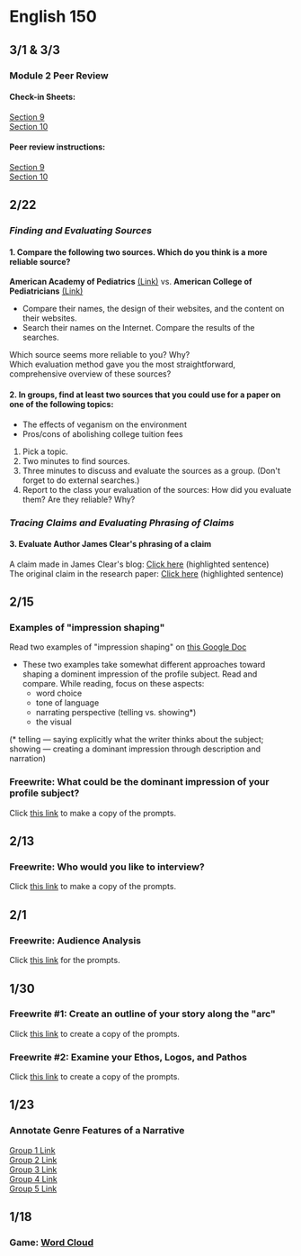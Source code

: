 # English 150
## 3/1 & 3/3
### Module 2 Peer Review
#### Check-in Sheets: 
[Section 9](https://docs.google.com/spreadsheets/d/1zim07oNk5nB9GeM4tFlIecoBJY9_6UU4olaojzEyeQc/edit?usp=sharing)  
[Section 10](https://docs.google.com/spreadsheets/d/1ho5pYqs0JBXgC1z18bomKmgKc14lg53ivX1jROrNxfw/edit?usp=sharing)  
#### Peer review instructions:
[Section 9](https://canvas.iastate.edu/courses/96783/assignments/1879862)  
[Section 10](https://canvas.iastate.edu/courses/96784/assignments/1879955)  
## 2/22
### *Finding and Evaluating Sources*
#### 1. Compare the following two sources. Which do you think is a more reliable source?
**American Academy of Pediatrics** [(Link)](https://www.aap.org/) vs. **American College of Pediatricians** [(Link)](https://acpeds.org/)  
- Compare their names, the design of their websites, and the content on their websites.  
- Search their names on the Internet. Compare the results of the searches.  

Which source seems more reliable to you? Why?  
Which evaluation method gave you the most straightforward, comprehensive overview of these sources?
  
#### 2. In groups, find at least **two sources** that you could use for a paper on one of the following topics:  
- The effects of veganism on the environment  
- Pros/cons of abolishing college tuition fees  

1. Pick a topic.  
2. Two minutes to find sources.  
3. Three minutes to discuss and evaluate the sources as a group. (Don't forget to do external searches.)  
4. Report to the class your evaluation of the sources: How did you evaluate them? Are they reliable? Why?  
  
### *Tracing Claims and Evaluating Phrasing of Claims*
#### 3. Evaluate Author James Clear's phrasing of a claim
A claim made in James Clear's blog: [Click here](https://jamesclear.com/habits#:~:text=According%20to%20researchers%20at%20Duke%20University%2C%20habits%20account%20for%20about%2040%20percent%20of%20our%20behaviors%20on%20any%20given%20day.%C2%A0) (highlighted sentence)  
The original claim in the research paper: [Click here](https://drive.google.com/file/d/1gjJM0-7g2VHLGKrsNwGU53dFXbisX4J2/view?usp=sharing) (highlighted sentence)  

## 2/15
### Examples of "impression shaping"
Read two examples of "impression shaping" on [this Google Doc](https://docs.google.com/document/d/1eg1P7SgkfFLUQrU1EWgOcMPOcix9NDwXRm-_r5f8ePY/edit?usp=sharing)  
- These two examples take somewhat different approaches toward shaping a dominent impression of the profile subject. Read and compare. While reading, focus on these aspects:
  - word choice
  - tone of language
  - narrating perspective (telling vs. showing*)
  - the visual  
  
(* telling — saying explicitly what the writer thinks about the subject; showing — creating a dominant impression through description and narration)
### Freewrite: What could be the dominant impression of your profile subject? 
Click [this link](https://docs.google.com/document/d/1-ADpf1JnZrKzUmqWUa31JZcdZ4fUAxBn4lojof5TvgA/copy) to make a copy of the prompts.
## 2/13
### Freewrite: Who would you like to interview?
Click [this link](https://docs.google.com/document/d/1gBOVXZMYk-SG7I_g4FpHlq3WNzyaJioVcHBLBUJeZTk/copy) to make a copy of the prompts.
## 2/1
### Freewrite: Audience Analysis
Click [this link](https://docs.google.com/document/d/1oBFbdjgxg5MzD56YOhMST_6pGMu9baji7kvEpJ5XWbg/copy) for the prompts.
## 1/30
### Freewrite #1: Create an outline of your story along the "arc"
Click [this link](https://docs.google.com/document/d/1ZJv0wCOBM4SrBvcJDyc8PwoytF4yWtOW7QQxafTXgU0/copy) to create a copy of the prompts.
### Freewrite #2: Examine your Ethos, Logos, and Pathos
Click [this link](https://docs.google.com/document/d/1S3SdoGjcivXVyiNR9UALYYZ8TMXIbpoBNyJKYuydNUY/copy) to create a copy of the prompts.
## 1/23
### Annotate Genre Features of a Narrative
[Group 1 Link](https://docs.google.com/document/d/1_cSslx4TwlJbqVGfD0XE9ViholDApORI7IPG-oY3p3w/edit?usp=sharing)  
[Group 2 Link](https://docs.google.com/document/d/1lMls-etzMy2DE8Z_cupengo2TtJ0sImY6E7_NoxUF8I/edit?usp=sharing)  
[Group 3 Link](https://docs.google.com/document/d/1NgZtUjqCeYOoqVteAzWAO37-s9XzLi0PJPoH3FVAEcs/edit?usp=sharing)  
[Group 4 Link](https://docs.google.com/document/d/14s0-7s2NU2hGnD8pJ1IbmBIQ0_IEb1qhp34-NTfo4TI/edit?usp=sharing)  
[Group 5 Link](https://docs.google.com/document/d/1b4f0rglTSnue6F88whxJYljZdhWfeXdLhb-NytUrpsY/edit?usp=sharing)  
## 1/18
### Game: [Word Cloud](https://www.menti.com/albq9yin3bia)
